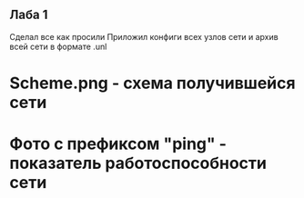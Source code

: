 
## Лаба 1 
Сделал все как просили
Приложил конфиги всех узлов сети и архив всей сети в формате .unl


# Scheme.png - схема получившейся сети

# Фото с префиксом "ping" - показатель работоспособности сети

